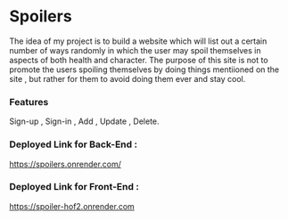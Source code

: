 # Spoilers

The idea of my project is to build a website which will list out a certain number of ways randomly in which the user may spoil themselves in aspects of both health and character. The purpose of this site is not to promote the users spoiling themselves by doing things mentiioned on the site , but rather for them to avoid doing them ever and stay cool.

### Features

Sign-up , Sign-in , Add , Update , Delete.

### Deployed Link  for Back-End :

https://spoilers.onrender.com/

### Deployed Link  for Front-End :

https://spoiler-hof2.onrender.com 
